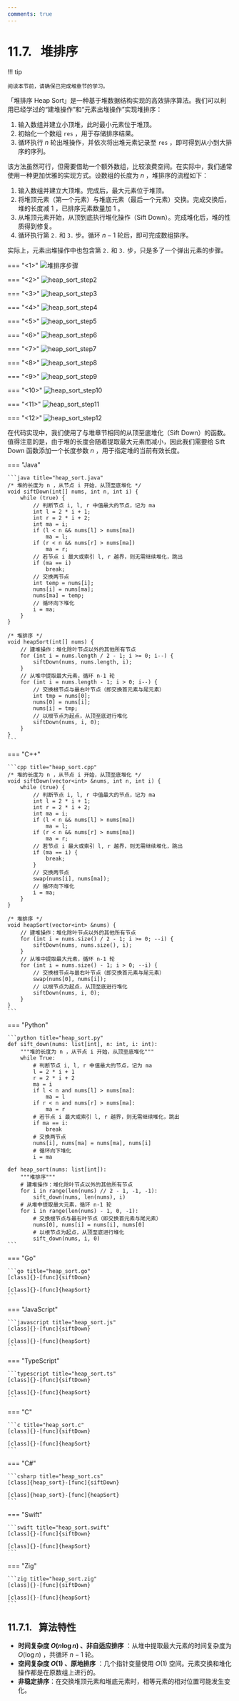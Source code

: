 ```yaml
---
comments: true
---
```


# 11.7. &nbsp; 堆排序

!!! tip

    阅读本节前，请确保已完成堆章节的学习。

「堆排序 Heap Sort」是一种基于堆数据结构实现的高效排序算法。我们可以利用已经学过的“建堆操作”和“元素出堆操作”实现堆排序：

1. 输入数组并建立小顶堆，此时最小元素位于堆顶。
2. 初始化一个数组 `res` ，用于存储排序结果。
3. 循环执行 $n$ 轮出堆操作，并依次将出堆元素记录至 `res` ，即可得到从小到大排序的序列。

该方法虽然可行，但需要借助一个额外数组，比较浪费空间。在实际中，我们通常使用一种更加优雅的实现方式。设数组的长度为 $n$ ，堆排序的流程如下：

1. 输入数组并建立大顶堆。完成后，最大元素位于堆顶。
2. 将堆顶元素（第一个元素）与堆底元素（最后一个元素）交换。完成交换后，堆的长度减 $1$ ，已排序元素数量加 $1$ 。
3. 从堆顶元素开始，从顶到底执行堆化操作（Sift Down）。完成堆化后，堆的性质得到修复。
4. 循环执行第 `2.` 和 `3.` 步。循环 $n - 1$ 轮后，即可完成数组排序。

实际上，元素出堆操作中也包含第 `2.` 和 `3.` 步，只是多了一个弹出元素的步骤。

=== "<1>"
    ![堆排序步骤](heap_sort.assets/heap_sort_step1.png)

=== "<2>"
    ![heap_sort_step2](heap_sort.assets/heap_sort_step2.png)

=== "<3>"
    ![heap_sort_step3](heap_sort.assets/heap_sort_step3.png)

=== "<4>"
    ![heap_sort_step4](heap_sort.assets/heap_sort_step4.png)

=== "<5>"
    ![heap_sort_step5](heap_sort.assets/heap_sort_step5.png)

=== "<6>"
    ![heap_sort_step6](heap_sort.assets/heap_sort_step6.png)

=== "<7>"
    ![heap_sort_step7](heap_sort.assets/heap_sort_step7.png)

=== "<8>"
    ![heap_sort_step8](heap_sort.assets/heap_sort_step8.png)

=== "<9>"
    ![heap_sort_step9](heap_sort.assets/heap_sort_step9.png)

=== "<10>"
    ![heap_sort_step10](heap_sort.assets/heap_sort_step10.png)

=== "<11>"
    ![heap_sort_step11](heap_sort.assets/heap_sort_step11.png)

=== "<12>"
    ![heap_sort_step12](heap_sort.assets/heap_sort_step12.png)

在代码实现中，我们使用了与堆章节相同的从顶至底堆化（Sift Down）的函数。值得注意的是，由于堆的长度会随着提取最大元素而减小，因此我们需要给 Sift Down 函数添加一个长度参数 $n$ ，用于指定堆的当前有效长度。

=== "Java"

    ```java title="heap_sort.java"
    /* 堆的长度为 n ，从节点 i 开始，从顶至底堆化 */
    void siftDown(int[] nums, int n, int i) {
        while (true) {
            // 判断节点 i, l, r 中值最大的节点，记为 ma
            int l = 2 * i + 1;
            int r = 2 * i + 2;
            int ma = i;
            if (l < n && nums[l] > nums[ma])
                ma = l;
            if (r < n && nums[r] > nums[ma])
                ma = r;
            // 若节点 i 最大或索引 l, r 越界，则无需继续堆化，跳出
            if (ma == i)
                break;
            // 交换两节点
            int temp = nums[i];
            nums[i] = nums[ma];
            nums[ma] = temp;
            // 循环向下堆化
            i = ma;
        }
    }

    /* 堆排序 */
    void heapSort(int[] nums) {
        // 建堆操作：堆化除叶节点以外的其他所有节点
        for (int i = nums.length / 2 - 1; i >= 0; i--) {
            siftDown(nums, nums.length, i);
        }
        // 从堆中提取最大元素，循环 n-1 轮
        for (int i = nums.length - 1; i > 0; i--) {
            // 交换根节点与最右叶节点（即交换首元素与尾元素）
            int tmp = nums[0];
            nums[0] = nums[i];
            nums[i] = tmp;
            // 以根节点为起点，从顶至底进行堆化
            siftDown(nums, i, 0);
        }
    }
    ```

=== "C++"

    ```cpp title="heap_sort.cpp"
    /* 堆的长度为 n ，从节点 i 开始，从顶至底堆化 */
    void siftDown(vector<int> &nums, int n, int i) {
        while (true) {
            // 判断节点 i, l, r 中值最大的节点，记为 ma
            int l = 2 * i + 1;
            int r = 2 * i + 2;
            int ma = i;
            if (l < n && nums[l] > nums[ma])
                ma = l;
            if (r < n && nums[r] > nums[ma])
                ma = r;
            // 若节点 i 最大或索引 l, r 越界，则无需继续堆化，跳出
            if (ma == i) {
                break;
            }
            // 交换两节点
            swap(nums[i], nums[ma]);
            // 循环向下堆化
            i = ma;
        }
    }

    /* 堆排序 */
    void heapSort(vector<int> &nums) {
        // 建堆操作：堆化除叶节点以外的其他所有节点
        for (int i = nums.size() / 2 - 1; i >= 0; --i) {
            siftDown(nums, nums.size(), i);
        }
        // 从堆中提取最大元素，循环 n-1 轮
        for (int i = nums.size() - 1; i > 0; --i) {
            // 交换根节点与最右叶节点（即交换首元素与尾元素）
            swap(nums[0], nums[i]);
            // 以根节点为起点，从顶至底进行堆化
            siftDown(nums, i, 0);
        }
    }
    ```

=== "Python"

    ```python title="heap_sort.py"
    def sift_down(nums: list[int], n: int, i: int):
        """堆的长度为 n ，从节点 i 开始，从顶至底堆化"""
        while True:
            # 判断节点 i, l, r 中值最大的节点，记为 ma
            l = 2 * i + 1
            r = 2 * i + 2
            ma = i
            if l < n and nums[l] > nums[ma]:
                ma = l
            if r < n and nums[r] > nums[ma]:
                ma = r
            # 若节点 i 最大或索引 l, r 越界，则无需继续堆化，跳出
            if ma == i:
                break
            # 交换两节点
            nums[i], nums[ma] = nums[ma], nums[i]
            # 循环向下堆化
            i = ma

    def heap_sort(nums: list[int]):
        """堆排序"""
        # 建堆操作：堆化除叶节点以外的其他所有节点
        for i in range(len(nums) // 2 - 1, -1, -1):
            sift_down(nums, len(nums), i)
        # 从堆中提取最大元素，循环 n-1 轮
        for i in range(len(nums) - 1, 0, -1):
            # 交换根节点与最右叶节点（即交换首元素与尾元素）
            nums[0], nums[i] = nums[i], nums[0]
            # 以根节点为起点，从顶至底进行堆化
            sift_down(nums, i, 0)
    ```

=== "Go"

    ```go title="heap_sort.go"
    [class]{}-[func]{siftDown}

    [class]{}-[func]{heapSort}
    ```

=== "JavaScript"

    ```javascript title="heap_sort.js"
    [class]{}-[func]{siftDown}

    [class]{}-[func]{heapSort}
    ```

=== "TypeScript"

    ```typescript title="heap_sort.ts"
    [class]{}-[func]{siftDown}

    [class]{}-[func]{heapSort}
    ```

=== "C"

    ```c title="heap_sort.c"
    [class]{}-[func]{siftDown}

    [class]{}-[func]{heapSort}
    ```

=== "C#"

    ```csharp title="heap_sort.cs"
    [class]{heap_sort}-[func]{siftDown}

    [class]{heap_sort}-[func]{heapSort}
    ```

=== "Swift"

    ```swift title="heap_sort.swift"
    [class]{}-[func]{siftDown}

    [class]{}-[func]{heapSort}
    ```

=== "Zig"

    ```zig title="heap_sort.zig"
    [class]{}-[func]{siftDown}

    [class]{}-[func]{heapSort}
    ```

## 11.7.1. &nbsp; 算法特性

- **时间复杂度 $O(n \log n)$ 、非自适应排序** ：从堆中提取最大元素的时间复杂度为 $O(\log n)$ ，共循环 $n - 1$ 轮。
- **空间复杂度 $O(1)$ 、原地排序** ：几个指针变量使用 $O(1)$ 空间。元素交换和堆化操作都是在原数组上进行的。
- **非稳定排序**：在交换堆顶元素和堆底元素时，相等元素的相对位置可能发生变化。
